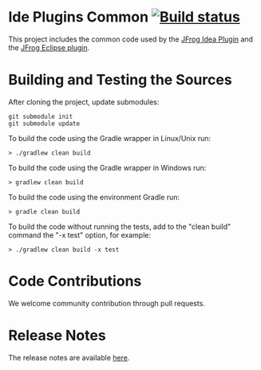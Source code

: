 # Ide Plugins Common [![Build status](https://github.com/jfrog/ide-plugins-common/actions/workflows/test.yml/badge.svg)](https://github.com/jfrog/ide-plugins-common/actions/workflows/test.yml)

This project includes the common code used by the [JFrog Idea Plugin](https://github.com/jfrog/jfrog-idea-plugin) and the [JFrog Eclipse plugin](https://github.com/jfrog/jfrog-eclipse-plugin).

# Building and Testing the Sources
After cloning the project, update submodules:
```
git submodule init
git submodule update
```
To build the code using the Gradle wrapper in Linux/Unix run:  
```
> ./gradlew clean build
```
To build the code using the Gradle wrapper in Windows run:  
```
> gradlew clean build
```
To build the code using the environment Gradle run:  
```
> gradle clean build
```
To build the code without running the tests, add to the "clean build" command the "-x test" option, for example:
```
> ./gradlew clean build -x test
```

# Code Contributions
We welcome community contribution through pull requests.

# Release Notes
The release notes are available [here](RELEASE.md#release-notes).


